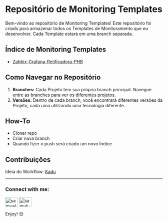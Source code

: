 # Repositório de Monitoring Templates

Bem-vindo ao repositório de Monitoring Templates! Este repositório foi criado para armazenar todos os Templates de Monitoramento que eu desenvolver. Cada Template estará em uma branch separada.

## Índice de Monitoring Templates

- [Zabbix-Grafana-Retificadora-PHB](https://github.com/samuk10/monitoring_templates/tree/Zabbix-Grafana-Retificadora-PHB)

## Como Navegar no Repositório

1. **Branches:** Cada Projeto tem sua própria branch principal. Navegue entre as branches para ver os diferentes projetos.
2. **Versões:** Dentro de cada branch, você encontrará diferentes versões da Projeto, cada uma utilizando uma tecnologia diferente.
## How-To

- Clonar repo
- Criar nova branch
- Quando fizer o push será criado um novo Índice
## Contribuições

Ideia do Workflow: [Kadu](https://www.tabnews.com.br/Kadu/automatizacao-inteligente-no-github-mantendo-seu-readme-sempre-atualizado)

---

<h3 align="left">Connect with me:</h3>
<p align="left">
<a href=https://linkedin.com/in/samuel-sampaio-espindola target=blank><img align=center src=https://raw.githubusercontent.com/rahuldkjain/github-profile-readme-generator/master/src/images/icons/Social/linked-in-alt.svg alt=samuel-sampaio-espindola height=30 width=40 /></a>
<a href=https://www.youtube.com/c/samukarb target=blank><img align=center src=https://raw.githubusercontent.com/rahuldkjain/github-profile-readme-generator/master/src/images/icons/Social/youtube.svg alt=samukarb height=30 width=40 /></a>
</p>
Enjoy! 😊
